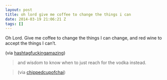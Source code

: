 ```yaml
---
layout: post
title: oh lord give me coffee to change the things i can
date: 2014-03-19 21:06:21 Z
tags: []
---
```

Oh Lord. Give me coffee to change the things I can change, and red wine to accept the things I can’t.

(via [hashtagfuckingamazing](http://hashtagfuckingamazing.tumblr.com/))

> and wisdom to know when to just reach for the vodka instead.

> (via [chippedcupofchai](http://chippedcupofchai.tumblr.com/))

